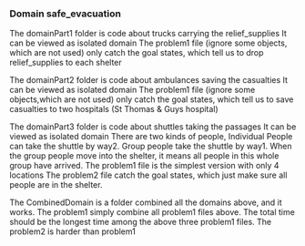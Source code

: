 ### Domain safe_evacuation

The domainPart1 folder is code about trucks carrying the relief_supplies
It can be viewed as isolated domain
The problem1 file (ignore some objects, which are not used) only catch the goal states, which tell us to drop relief_supplies to each shelter

The domainPart2 folder is code about ambulances saving the casualties
It can be viewed as isolated domain
The problem1 file (ignore some objects,which are not used) only catch the goal states, which tell us to save casualties to two hospitals (St Thomas & Guys hospital)

The domainPart3 folder is code about shuttles taking the passages
It can be viewed as isolated domain
There are two kinds of people,
  Individual People can take the shuttle by way2. Group people take the shuttle by way1.
  When the group people move into the shelter, it means all people in this whole group have arrived.
The problem1 file is the simplest version with only 4 locations
The problem2 file  catch the goal states, which just make sure all people are in the shelter.

The CombinedDomain is a folder combined all the domains above, and it works.
The problem1 simply combine all problem1 files above. The total time should be the longest time among the above three problem1 files.
The problem2 is harder than problem1
